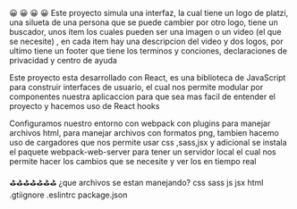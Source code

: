 😀 😀 😀 😀 
Este proyecto simula una interfaz, la cual tiene un logo de platzi, una silueta de una persona que se puede cambier por otro logo, tiene un buscador,
unos item los cuales pueden ser una imagen o un video (el que se necesite) , en cada item hay una descripcion del video y dos logos, por ultimo tiene un footer que tiene los terminos y conciones, declaraciones de privacidad y centro de ayuda

Este proyecto esta desarrollado con React, es una biblioteca de JavaScript para construir interfaces de usuario, el cual nos permite modular por componentes nuestra aplicaccion para que sea mas facil de entender el proyecto y hacemos uso de React hooks

Configuramos nuestro entorno con webpack con plugins para manejar archivos html, para manejar archivos con formatos png, tambien hacemo uso de cargadores que nos permite usar css ,sass,jsx y adicional se instala el paquete webpack-web-server para tener un servidor local el cual nos permite hacer los cambios que se necesite y ver los en tiempo real


⛳⛳⛳⛳⛳⛳⛳
¿que archivos se estan manejando?
css
sass
js
jsx
html
.gtiignore
.eslintrc
package.json